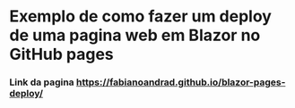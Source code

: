 # Exemplo de como fazer um deploy de uma pagina web em Blazor no GitHub pages

### Link da pagina https://fabianoandrad.github.io/blazor-pages-deploy/
